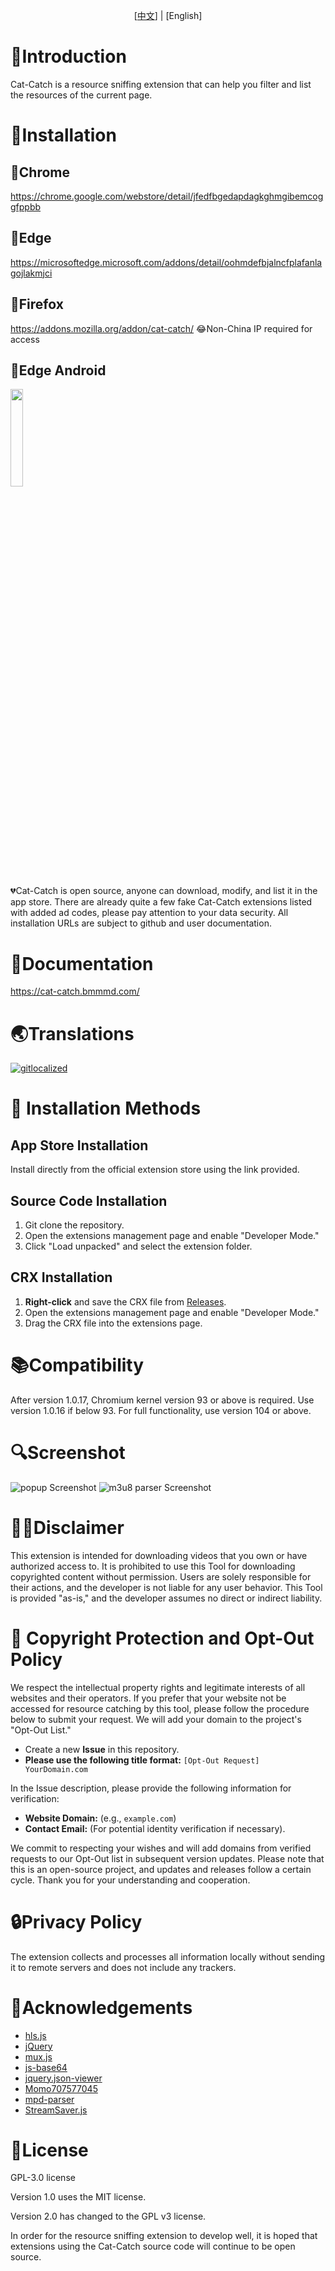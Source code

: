 <p align="center"> [<a href="README.md">中文</a>] | [English]</p>

# 📑Introduction
Cat-Catch is a resource sniffing extension that can help you filter and list the resources of the current page.

# 📖Installation
## 🐴Chrome
https://chrome.google.com/webstore/detail/jfedfbgedapdagkghmgibemcoggfppbb
## 🦄Edge
https://microsoftedge.microsoft.com/addons/detail/oohmdefbjalncfplafanlagojlakmjci
## 🦊Firefox
https://addons.mozilla.org/addon/cat-catch/ 😂Non-China IP required for access
## 📱Edge Android
<img src="https://raw.githubusercontent.com/xifangczy/cat-catch/master/README/edgeqrcode.png" width="20%" />

💔Cat-Catch is open source, anyone can download, modify, and list it in the app store. There are already quite a few fake Cat-Catch extensions listed with added ad codes, please pay attention to your data security. All installation URLs are subject to github and user documentation.

# 📒Documentation
https://cat-catch.bmmmd.com/

# 🌏Translations
[![gitlocalized ](https://gitlocalize.com/repo/9392/whole_project/badge.svg)](https://gitlocalize.com/repo/9392?utm_source=badge)

# 📘 Installation Methods
## App Store Installation
Install directly from the official extension store using the link provided.
## Source Code Installation
1. Git clone the repository.
2. Open the extensions management page and enable "Developer Mode."
3. Click "Load unpacked" and select the extension folder.
## CRX Installation
1. **Right-click** and save the CRX file from [Releases](https://github.com/xifangczy/cat-catch/releases).
2. Open the extensions management page and enable "Developer Mode."
3. Drag the CRX file into the extensions page.

# 📚Compatibility
After version 1.0.17, Chromium kernel version 93 or above is required.
Use version 1.0.16 if below 93.
For full functionality, use version 104 or above.

# 🔍Screenshot
![popup Screenshot](https://raw.githubusercontent.com/xifangczy/cat-catch/master/README/popup.png)
![m3u8 parser Screenshot](https://raw.githubusercontent.com/xifangczy/cat-catch/master/README/m3u8.png)

# 🤚🏻Disclaimer
This extension is intended for downloading videos that you own or have authorized access to. It is prohibited to use this Tool for downloading copyrighted content without permission. Users are solely responsible for their actions, and the developer is not liable for any user behavior. This Tool is provided "as-is," and the developer assumes no direct or indirect liability.

# 🚫 Copyright Protection and Opt-Out Policy
We respect the intellectual property rights and legitimate interests of all websites and their operators.
If you prefer that your website not be accessed for resource catching by this tool, please follow the procedure below to submit your request. We will add your domain to the project's "Opt-Out List."
- Create a new **Issue** in this repository.
- **Please use the following title format:** `[Opt-Out Request] YourDomain.com`

In the Issue description, please provide the following information for verification:
- **Website Domain:** (e.g., `example.com`)
- **Contact Email:** (For potential identity verification if necessary).

We commit to respecting your wishes and will add domains from verified requests to our Opt-Out list in subsequent version updates.
Please note that this is an open-source project, and updates and releases follow a certain cycle. Thank you for your understanding and cooperation.


# 🔒Privacy Policy
The extension collects and processes all information locally without sending it to remote servers and does not include any trackers.

# 💖Acknowledgements
- [hls.js](https://github.com/video-dev/hls.js)
- [jQuery](https://github.com/jquery/jquery)
- [mux.js](https://github.com/videojs/mux.js)
- [js-base64](https://github.com/dankogai/js-base64)
- [jquery.json-viewer](https://github.com/abodelot/jquery.json-viewer)
- [Momo707577045](https://github.com/Momo707577045)
- [mpd-parser](https://github.com/videojs/mpd-parser)
- [StreamSaver.js](https://github.com/jimmywarting/StreamSaver.js)

# 📜License
GPL-3.0 license

Version 1.0 uses the MIT license.

Version 2.0 has changed to the GPL v3 license.

In order for the resource sniffing extension to develop well, it is hoped that extensions using the Cat-Catch source code will continue to be open source.
